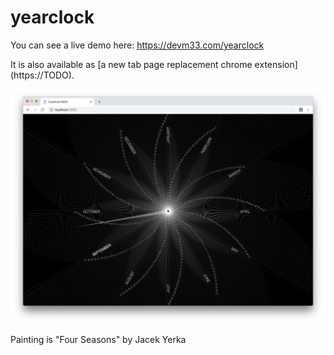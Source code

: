 # yearclock

You can see a live demo here: <https://devm33.com/yearclock>

It is also available as [a new tab page replacement chrome extension]
(https://TODO).

![Screenshot of app](screenshot.png)

Painting is "Four Seasons" by Jacek Yerka
